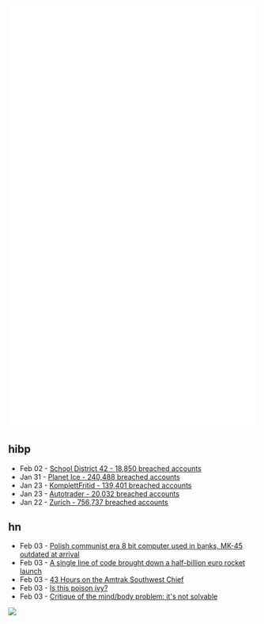 ![Metrics](https://raw.githubusercontent.com/phixion/phixion/master/metrics.svg)

## hibp

<!--
for https://github.com/phixion/phixion/blob/main/.github/workflows/feeds.yml
-->
<!--START_SECTION:haveibeenpwnd-->
- Feb 02 - [School District 42 - 18,850 breached accounts](https://haveibeenpwned.com/PwnedWebsites#SchoolDistrict42)
- Jan 31 - [Planet Ice - 240,488 breached accounts](https://haveibeenpwned.com/PwnedWebsites#PlanetIce)
- Jan 23 - [KomplettFritid - 139,401 breached accounts](https://haveibeenpwned.com/PwnedWebsites#KomplettFritid)
- Jan 23 - [Autotrader - 20,032 breached accounts](https://haveibeenpwned.com/PwnedWebsites#Autotrader)
- Jan 22 - [Zurich - 756,737 breached accounts](https://haveibeenpwned.com/PwnedWebsites#Zurich)
<!--END_SECTION:haveibeenpwnd-->

## hn

<!--
for https://github.com/phixion/phixion/blob/main/.github/workflows/feeds.yml
-->
<!--START_SECTION:hn-->
- Feb 03 - [Polish communist era 8 bit computer used in banks, MK-45 outdated at arrival](https://www.youtube.com/watch?v=CMRAMxtS21A)
- Feb 03 - [A single line of code brought down a half-billion euro rocket launch](https://jam.dev/blog/famous-bugs-rocket-launch/)
- Feb 03 - [43 Hours on the Amtrak Southwest Chief](https://www.0x58ed.com/blog/amtrak-southwest-chief)
- Feb 03 - [Is this poison ivy?](https://www.birdandmoon.com/poisonivy/)
- Feb 03 - [Critique of the mind/body problem: it's not solvable](https://www.jsanilac.com/mind/)
<!--END_SECTION:hn-->

<!--
for https://yhype.me
-->
![](https://hit.yhype.me/github/profile?user_id=13013670)
